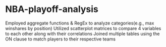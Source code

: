 # NBA-playoff-analysis
Employed aggregate functions & RegEx to analyze categories(e.g., max winshares by position)
Utilized scatterplot matrices to compare 4 variables to each other along with their correlations
Joined multiple tables using the ON clause to match players to their respective teams 
